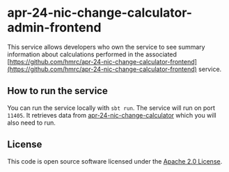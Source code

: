 
# apr-24-nic-change-calculator-admin-frontend

This service allows developers who own the service to see summary information about calculations performed in the associated [https://github.com/hmrc/apr-24-nic-change-calculator-frontend](https://github.com/hmrc/apr-24-nic-change-calculator-frontend) service.

## How to run the service

You can run the service locally with `sbt run`.  The service will run on port `11405`.  It retrieves data from [apr-24-nic-change-calculator](https://github.com/hmrc/apr-24-nic-change-calculator) which you will also need to run.

## License

This code is open source software licensed under the [Apache 2.0 License]("http://www.apache.org/licenses/LICENSE-2.0.html").